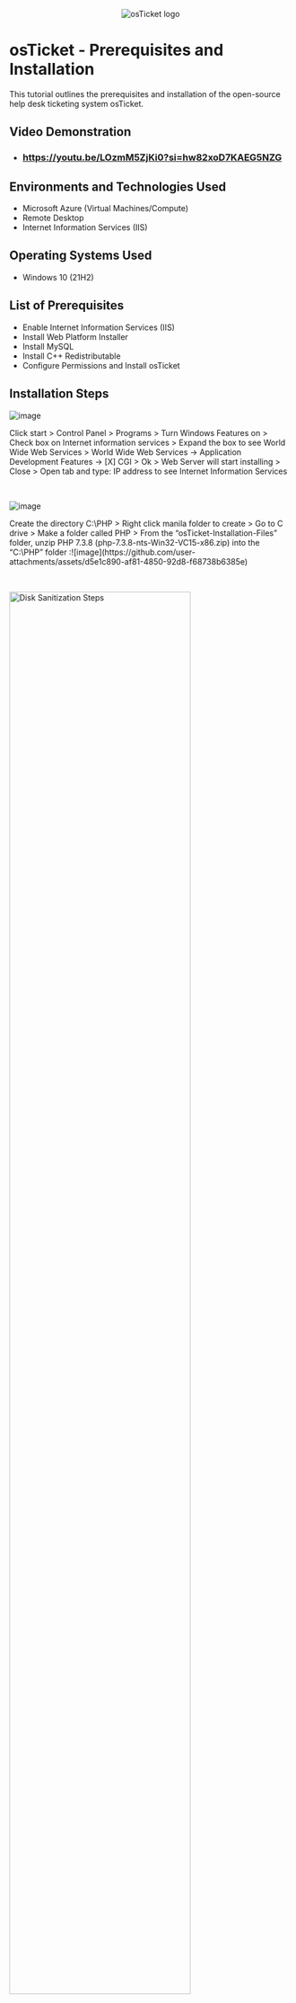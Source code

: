 <p align="center">
<img src="https://i.imgur.com/Clzj7Xs.png" alt="osTicket logo"/>
</p>

<h1>osTicket - Prerequisites and Installation</h1>
This tutorial outlines the prerequisites and installation of the open-source help desk ticketing system osTicket.<br />


<h2>Video Demonstration</h2>

- ### https://youtu.be/LOzmM5ZjKi0?si=hw82xoD7KAEG5NZG

<h2>Environments and Technologies Used</h2>

- Microsoft Azure (Virtual Machines/Compute)
- Remote Desktop
- Internet Information Services (IIS)

<h2>Operating Systems Used </h2>

- Windows 10</b> (21H2)

<h2>List of Prerequisites</h2>

- Enable Internet Information Services (IIS)
- Install Web Platform Installer
- Install MySQL
- Install C++ Redistributable
- Configure Permissions and Install osTicket

<h2>Installation Steps</h2>

![image](https://github.com/user-attachments/assets/c4aa3d3b-3c9a-4a10-8475-93cf29c170d7)

<p>

</p>
<p>
	Click start
	> Control Panel
	> Programs
	> Turn Windows Features on
	> Check box on Internet information services
	> Expand the box to see World Wide Web Services
	> World Wide Web Services -> Application Development Features -> [X] CGI
	> Ok
	> Web Server will start installing
	> Close
  > Open tab and type:  IP address to see Internet Information Services
  
</p>
<br />

<p>

![image](https://github.com/user-attachments/assets/ccf283f7-e69f-4de2-941c-551d13e8b8a3)


</p>
<p>
Create the directory C:\PHP > Right click manila folder to create > Go to C drive > Make a folder called PHP > From the “osTicket-Installation-Files” folder, unzip PHP 7.3.8 (php-7.3.8-nts-Win32-VC15-x86.zip) into the “C:\PHP” folder :![image](https://github.com/user-attachments/assets/d5e1c890-af81-4850-92d8-f68738b6385e)

</p>
<br />

<p>
<img src="https://i.imgur.com/DJmEXEB.png" height="80%" width="80%" alt="Disk Sanitization Steps"/>
</p>
<p>
Lorem ipsum dolor sit amet, consectetur adipiscing elit, sed do eiusmod tempor incididunt ut labore et dolore magna aliqua. Ut enim ad minim veniam, quis nostrud exercitation ullamco laboris nisi ut aliquip ex ea commodo consequat. Duis aute irure dolor in reprehenderit in voluptate velit esse cillum dolore eu fugiat nulla pariatur.
</p>
<br />
Autofill

;
